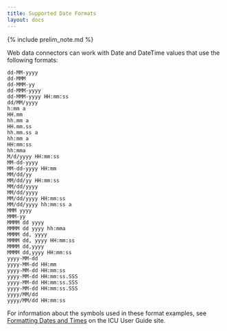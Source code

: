 ```yaml
---
title: Supported Date Formats
layout: docs
---
```

{% include prelim_note.md %}

Web data connectors can work with Date and DateTime values that use the
following formats:

```
dd-MM-yyyy
dd-MMM
dd-MMM-yy
dd-MMM-yyyy
dd-MMM-yyyy HH:mm:ss
dd/MM/yyyy
h:mm a
HH.mm
hh.mm a
HH.mm.ss
hh.mm.ss a
hh:mm a
HH:mm:ss
hh:mma
M/d/yyyy HH:mm:ss
MM-dd-yyyy
MM-dd-yyyy HH:mm
MM/dd/yy
MM/dd/yy HH:mm:ss
MM/dd/yyyy
MM/dd/yyyy
MM/dd/yyyy HH:mm:ss
MM/dd/yyyy hh:mm:ss a
MMM yyyy
MMM-yy
MMMM dd yyyy
MMMM dd yyyy hh:mma
MMMM dd, yyyy
MMMM dd, yyyy HH:mm:ss
MMMM dd,yyyy
MMMM dd,yyyy HH:mm:ss
yyyy-MM-dd
yyyy-MM-dd HH:mm
yyyy-MM-dd HH:mm:ss
yyyy-MM-dd HH:mm:ss.SSS
yyyy-MM-dd HH:mm:ss.SSS
yyyy-MM-dd HH:mm:ss.SSS
yyyy/MM/dd
yyyy/MM/dd HH:mm:ss
```

For information about the symbols used in these
format examples, see [Formatting Dates and
Times](http://userguide.icu-project.org/formatparse/datetime) on the ICU
User Guide site.

